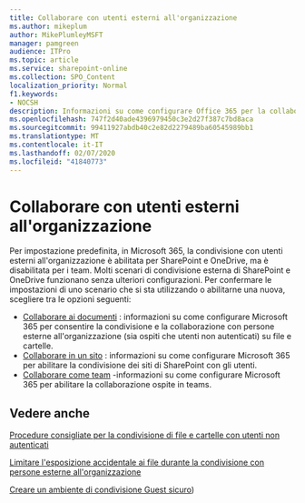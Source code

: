 ```yaml
---
title: Collaborare con utenti esterni all'organizzazione
ms.author: mikeplum
author: MikePlumleyMSFT
manager: pamgreen
audience: ITPro
ms.topic: article
ms.service: sharepoint-online
ms.collection: SPO_Content
localization_priority: Normal
f1.keywords:
- NOCSH
description: Informazioni su come configurare Office 365 per la collaborazione con utenti esterni all'organizzazione.
ms.openlocfilehash: 747f2d40ade4396979450c3e2d27f387c7bd8aca
ms.sourcegitcommit: 99411927abdb40c2e82d2279489ba60545989bb1
ms.translationtype: MT
ms.contentlocale: it-IT
ms.lasthandoff: 02/07/2020
ms.locfileid: "41840773"
---
```

# <a name="collaborating-with-people-outside-your-organization"></a>Collaborare con utenti esterni all'organizzazione

Per impostazione predefinita, in Microsoft 365, la condivisione con utenti esterni all'organizzazione è abilitata per SharePoint e OneDrive, ma è disabilitata per i team. Molti scenari di condivisione esterna di SharePoint e OneDrive funzionano senza ulteriori configurazioni. Per confermare le impostazioni di uno scenario che si sta utilizzando o abilitarne una nuova, scegliere tra le opzioni seguenti:

- [Collaborare ai documenti](collaborate-on-documents.md) : informazioni su come configurare Microsoft 365 per consentire la condivisione e la collaborazione con persone esterne all'organizzazione (sia ospiti che utenti non autenticati) su file e cartelle.
- [Collaborare in un sito](collaborate-in-a-site.md) : informazioni su come configurare Microsoft 365 per abilitare la condivisione dei siti di SharePoint con gli utenti.
- [Collaborare come team](collaborate-as-a-team.md) -informazioni su come configurare Microsoft 365 per abilitare la collaborazione ospite in teams.

## <a name="see-also"></a>Vedere anche

[Procedure consigliate per la condivisione di file e cartelle con utenti non autenticati](best-practices-anonymous-sharing.md)

[Limitare l'esposizione accidentale ai file durante la condivisione con persone esterne all'organizzazione](sharing-limit-accidental-exposure.md)

[Creare un ambiente di condivisione Guest sicuro](create-a-secure-guest-sharing-environment.md))
